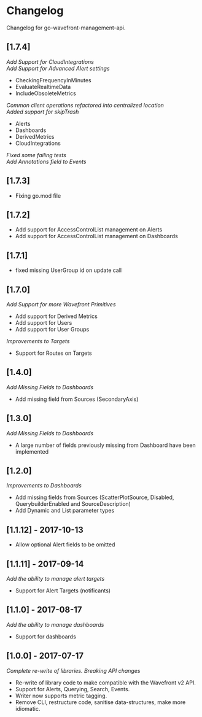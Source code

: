 # Changelog

Changelog for go-wavefront-management-api.

## [1.7.4]
*Add Support for CloudIntegrations*  
*Add Support for Advanced Alert settings*

- CheckingFrequencyInMinutes
- EvaluateRealtimeData
- IncludeObsoleteMetrics

*Common client operations refactored into centralized location*  
*Added support for skipTrash*

- Alerts
- Dashboards
- DerivedMetrics
- CloudIntegrations

*Fixed some failing tests*  
*Add Annotations field to Events*

## [1.7.3]

- Fixing go.mod file 

## [1.7.2]

- Add support for AccessControlList management on Alerts
- Add support for AccessControlList management on Dashboards

## [1.7.1]

- fixed missing UserGroup id on update call

## [1.7.0]

*Add Support for more Wavefront Primitives*

- Add support for Derived Metrics
- Add support for Users
- Add support for User Groups

*Improvements to Targets*

- Support for Routes on Targets

## [1.4.0]

*Add Missing Fields to Dashboards*

- Add missing field from Sources (SecondaryAxis)

## [1.3.0]

*Add Missing Fields to Dashboards*

- A large number of fields previously missing from Dashboard have been implemented

## [1.2.0]

*Improvements to Dashboards*

- Add missing fields from Sources (ScatterPlotSource, Disabled, QuerybuilderEnabled and SourceDescription)
- Add Dynamic and List parameter types

## [1.1.12] - 2017-10-13

- Allow optional Alert fields to be omitted

## [1.1.11] - 2017-09-14

*Add the ability to manage alert targets*

- Support for Alert Targets (notificants)

## [1.1.0] - 2017-08-17

*Add the ability to manage dashboards*

- Support for dashboards

## [1.0.0] - 2017-07-17

*Complete re-write of libraries. Breaking API changes*

- Re-write of library code to make compatible with the Wavefront v2 API.
- Support for Alerts, Querying, Search, Events.
- Writer now supports metric tagging.
- Remove CLI, restructure code, sanitise data-structures, make more idiomatic.

